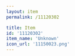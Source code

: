 ```yaml
---
layout: item
permalink: /11120302

title: Item
id: '11120302'
item_name: 'Unknown'
icon_url: '11150023.png'
---
```

